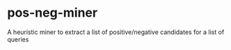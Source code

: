 # pos-neg-miner
A heuristic miner to extract a list of positive/negative candidates for a list of queries
